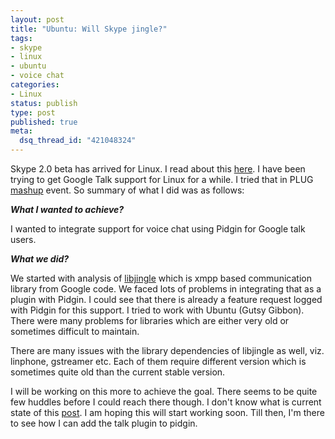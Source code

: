 ```yaml
--- 
layout: post
title: "Ubuntu: Will Skype jingle?"
tags: 
- skype
- linux
- ubuntu
- voice chat
categories:
- Linux
status: publish
type: post
published: true
meta: 
  dsq_thread_id: "421048324"
---
```

Skype 2.0 beta has arrived for Linux. I read about this <a href="http://linux.wordpress.com/2007/11/08/skype-20-beta-for-linux-now-with-video-support/">here</a>. I have been trying to get Google Talk support for Linux for a while. I tried that in PLUG <a href="http://plug.org.in/mashup/">mashup</a> event. So summary of what I did was as follows:

<em><strong>What I wanted to achieve?</strong></em>

I wanted to integrate support for voice chat using Pidgin for Google talk users.

<em><strong>What we did?</strong></em>

We started with analysis of <a href="http://code.google.com/apis/talk/libjingle/index.html">libjingle</a> which is xmpp based communication library from Google code. We faced lots of problems in integrating that as a plugin with Pidgin. I could see that there is already a feature request logged with  Pidgin for this support. I tried to work with Ubuntu (Gutsy Gibbon). There were many problems for libraries which are either very old or sometimes difficult to maintain.

There are many issues with the library dependencies of libjingle as well, viz. linphone, gstreamer etc. Each of them require different version which is sometimes quite old than the current stable version.

I will be working on this more to achieve the goal. There seems to be quite few huddles before I could reach there though. I don't know what is current state of this <a href="http://labnol.blogspot.com/2006/08/skype-users-can-connect-to-google-talk.html">post</a>. I am hoping this will start working soon. Till then, I'm there to see how I can add the talk plugin to pidgin.
